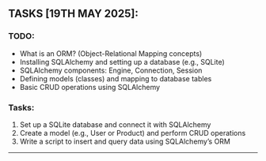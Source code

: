 ## TASKS [19TH MAY 2025]:

### TODO:

- What is an ORM? (Object-Relational Mapping concepts)
- Installing SQLAlchemy and setting up a database (e.g., SQLite)
- SQLAlchemy components: Engine, Connection, Session
- Defining models (classes) and mapping to database tables
- Basic CRUD operations using SQLAlchemy

### Tasks:

1. Set up a SQLite database and connect it with SQLAlchemy
2. Create a model (e.g., User or Product) and perform CRUD operations
3. Write a script to insert and query data using SQLAlchemy’s ORM

---
